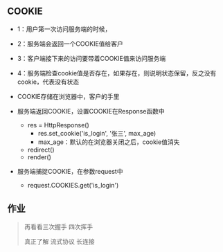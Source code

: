 ## COOKIE

* 1：用户第一次访问服务端的时候，
* 2：服务端会返回一个COOKIE值给客户
* 3：客户端接下来的访问要带着COOKIE值来访问服务端
* 4：服务端检查cookie值是否存在，如果存在，则说明状态保留，反之没有cookie，代表没有状态

* COOKIE存储在浏览器中，客户的手里

* 服务端返回COOKIE，设置COOKIE在Response函数中
  * res = HttpResponse()
    * res.set_cookie('is_login', '张三', max_age)
    * max_age：默认的在浏览器关闭之后，cookie值消失
  * redirect()
  * render()
* 服务端捕捉COOKIE，在参数request中
  * request.COOKIES.get('is_login')



## 作业

> 再看看三次握手 四次挥手
>
> 真正了解 流式协议  长连接 